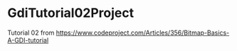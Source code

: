 # GdiTutorial02Project
Tutorial 02 from https://www.codeproject.com/Articles/356/Bitmap-Basics-A-GDI-tutorial
